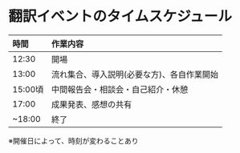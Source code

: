
# 翻訳イベントのタイムスケジュール

|時間|作業内容|
| :--- | :--- |
|12:30|開場|
|13:00|流れ集合、導入説明(必要な方)、各自作業開始|　
|15:00頃|中間報告会・相談会・自己紹介・休憩|
|17:00|成果発表、感想の共有|
|~18:00|終了|

※開催日によって、時刻が変わることあり
